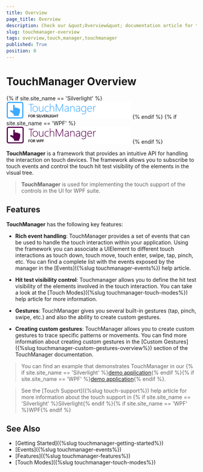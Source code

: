 ```yaml
---
title: Overview
page_title: Overview
description: Check our &quot;Overview&quot; documentation article for the TouchManager {{ site.framework_name }} control.
slug: touchmanager-overview
tags: overview,touch,manager,touchmanager
published: True
position: 0
---
```


# TouchManager Overview

{% if site.site_name == 'Silverlight' %}
![Touch Manager](images/touchmanager_overview_01_SL.png)
{% endif %}
{% if site.site_name == 'WPF' %}
![Touch Manger](images/touchmanager_overview_01_WPF.png)
{% endif %}

__TouchManager__ is a framework that provides an intuitive API for handling the interaction on touch devices. The framework allows you to subscribe to touch events and control the touch hit test visibility of the elements in the visual tree. 

> __TouchManager__ is used for implementing the touch support of the controls in the UI for WPF suite.

## Features

__TouchManager__ has the following key features:

* __Rich event handling__: TouchManager provides a set of events that can be used to handle the touch interaction within your application. Using the framework you can associate a UIElement to different touch interactions as touch down, touch move, touch enter, swipe, tap, pinch, etc. You can find a complete list with the events exposed by the manager in the [Events]({%slug touchmanager-events%}) help article.

* __Hit test visibility control__: Touchmanager allows you to define the hit test visibility of the elements involved in the touch interaction. You can take a look at the [Touch Modes]({%slug touchmanager-touch-modes%}) help article for more information.

* __Gestures__: TouchManager gives you several built-in gestures (tap, pinch, swipe, etc.) and also the ability to create custom gestures.

* __Creating custom gestures__: TouchManager allows you to create custom gestures to trace specific patterns or movements. You can find more information about creating custom gestures in the [Custom Gestures]({%slug touchmanager-custom-gestures-overview%}) section of the TouchManager documentation.

> You can find an example that demonstrates TouchManager in our {% if site.site_name == 'Silverlight' %}[demo application](https://demos.telerik.com/silverlight/){% endif %}{% if site.site_name == 'WPF' %}[demo application](https://demos.telerik.com/wpf/){% endif %}. 

> See the [Touch Support]({%slug touch-support%}) help article for more information about the touch support in {% if site.site_name == 'Silverlight' %}Silverlight{% endif %}{% if site.site_name == 'WPF' %}WPF{% endif %}

## See Also
* [Getting Started]({%slug touchmanager-getting-started%})
* [Events]({%slug touchmanager-events%})
* [Features]({%slug touchmanager-features%})
* [Touch Modes]({%slug touchmanager-touch-modes%})

